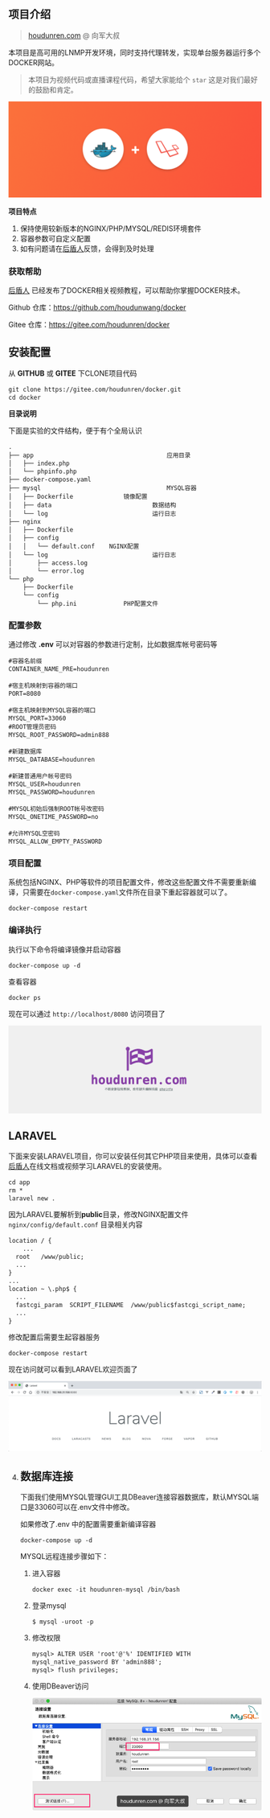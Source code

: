 ## 项目介绍

> [houdunren.com](https://www.houdunren.com) @ 向军大叔


本项目是高可用的LNMP开发环境，同时支持代理转发，实现单台服务器运行多个DOCKER网站。

> 本项目为视频代码或直播课程代码，希望大家能给个 `star` 这是对我们最好的鼓励和肯定。

![img](./assets/1*d22uLmzoYTq24BW3PfJfyA.png)

**项目特点**

1. 保持使用较新版本的NGINX/PHP/MYSQL/REDIS环境套件
2. 容器参数可自定义配置
3. 如有问题请在[后盾人](https://www.houdunren.com)反馈，会得到及时处理

### 获取帮助

[后盾人](https://www.houdunren.com) 已经发布了DOCKER相关视频教程，可以帮助你掌握DOCKER技术。

Github 仓库：https://github.com/houdunwang/docker

Gitee 仓库：https://gitee.com/houdunren/docker

## 安装配置

从 **GITHUB** 或 **GITEE** 下CLONE项目代码

```
git clone https://gitee.com/houdunren/docker.git
cd docker
```

**目录说明**

下面是实验的文件结构，便于有个全局认识

```
.
├── app										应用目录
│   ├── index.php
│   └── phpinfo.php
├── docker-compose.yaml	
├── mysql									MYSQL容器
│   ├── Dockerfile				镜像配置
│   ├── data							数据结构
│   └── log								运行日志
├── nginx						
│   ├── Dockerfile
│   ├── config
│   │   └── default.conf	NGINX配置
│   └── log								运行日志
│       ├── access.log
│       └── error.log
└── php
    ├── Dockerfile
    └── config
        └── php.ini				PHP配置文件
```

### 配置参数

通过修改 **.env** 可以对容器的参数进行定制，比如数据库帐号密码等

```
#容器名前缀
CONTAINER_NAME_PRE=houdunren

#宿主机映射到容器的端口
PORT=8080

#宿主机映射到MYSQL容器的端口
MYSQL_PORT=33060
#ROOT管理员密码
MYSQL_ROOT_PASSWORD=admin888

#新建数据库
MYSQL_DATABASE=houdunren

#新建普通用户帐号密码
MYSQL_USER=houdunren
MYSQL_PASSWORD=houdunren

#MYSQL初始后强制ROOT帐号改密码
MYSQL_ONETIME_PASSWORD=no

#允许MYSQL空密码
MYSQL_ALLOW_EMPTY_PASSWORD
```

### 项目配置

系统包括NGINX、PHP等软件的项目配置文件，修改这些配置文件不需要重新编译，只需要在`docker-compose.yaml`文件所在目录下重起容器就可以了。

```
docker-compose restart
```

### 编译执行

执行以下命令将编译镜像并启动容器

```
docker-compose up -d
```

查看容器

```
docker ps
```

现在可以通过 `http://localhost/8080` 访问项目了

![image-20200112122147320](./assets/image-20200112122147320.png)

## LARAVEL

下面来安装LARAVEL项目，你可以安装任何其它PHP项目来使用，具体可以查看[后盾人](https://www.houdunren.com)在线文档或视频学习LARAVEL的安装使用。

```
cd app
rm *
laravel new .
```

因为LARAVEL要解析到**public**目录，修改NGINX配置文件 `nginx/config/default.conf` 目录相关内容

```
location / {
	...
  root   /www/public; 
  ...
}
...
location ~ \.php$ {
  ...
  fastcgi_param  SCRIPT_FILENAME  /www/public$fastcgi_script_name;
  ...
}
```

修改配置后需要生起容器服务

```
docker-compose restart
```

现在访问就可以看到LARAVEL欢迎页面了

![image-20200112124436521](./assets/image-20200112124436521.png)

4. ## 数据库连接

   下面我们使用MYSQL管理GUI工具DBeaver连接容器数据库，默认MYSQL端口是33060可以在.env文件中修改。
   
   如果修改了.env 中的配置需要重新编译容器
   
   ```
   docker-compose up -d
   ```
   
   MYSQL远程连接步骤如下：
   
   1. 进入容器
   
      ```
      docker exec -it houdunren-mysql /bin/bash
      ```
   
   2. 登录mysql
   
      ```
      $ mysql -uroot -p
      ```
   
   3. 修改权限
   
      ```
      mysql> ALTER USER 'root'@'%' IDENTIFIED WITH mysql_native_password BY 'admin888';
      mysql> flush privileges;
      ```
   
   4. 使用DBeaver访问
   
      ![image-20200112130002715](./assets/image-20200112130002715.png)